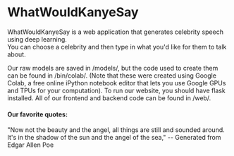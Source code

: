 # WhatWouldKanyeSay

WhatWouldKanyeSay is a web application that generates celebrity speech using deep learning.  
You can choose a celebrity and then type in what you'd like for them to talk about.

Our raw models are saved in /models/, but the code used to create them can be found in /bin/colab/.
(Note that these were created using Google Colab, a free online iPython notebook editor that lets
you use Google GPUs and TPUs for your computation).  To run our website, you should have flask installed.
All of our frontend and backend code can be found in /web/.

<h4> Our favorite quotes: </h4>

"Now not the beauty and the angel, all things are still and sounded around.  
It's in the shadow of the sun and the angel of the sea," -- Generated from Edgar Allen Poe 
